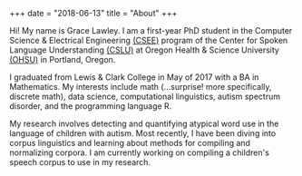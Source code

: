 +++
date = "2018-06-13"
title = "About"
+++

Hi! My name is Grace Lawley. I am a first-year PhD student in the Computer Science & Electrical Engineering [(CSEE)](https://www.ohsu.edu/xd/education/schools/school-of-medicine/departments/basic-science-departments/csee/) program of the Center for Spoken Language Understanding [(CSLU)](https://www.ohsu.edu/xd/research/centers-institutes/center-for-spoken-language-understanding/) at Oregon Health & Science University [(OHSU)](https://www.ohsu.edu/xd/) in Portland, Oregon. 

I graduated from Lewis & Clark College in May of 2017 with a BA in Mathematics. My interests include math (...surprise! more specifically, discrete math), data science, computational linguistics, autism spectrum disorder, and the programming language R. 

My research involves detecting and quantifying atypical word use in the language of children with autism. Most recently, I have been diving into corpus linguistics and learning about methods for compiling and normalizing corpora. I am currently working on compiling a children's speech corpus to use in my research.